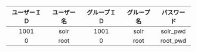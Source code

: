 |ユーザーＩＤ|ユーザー名|グループＩＤ|グループ名|パスワード|
|:-:|:-:|:-:|:-:|:-:|
|1001|solr|1001|solr|solr_pwd|
|0|root|0|root|root_pwd|
